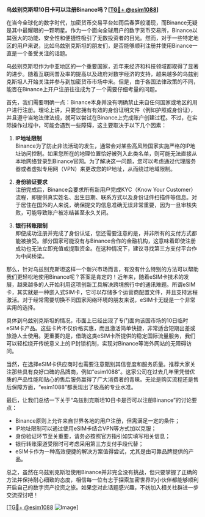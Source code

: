 **乌兹别克斯坦10日卡可以注册Binance吗？[[TG💪+ @esim1088](https://t.me/s/esim1088)]**

在当今全球化的数字时代，加密货币交易平台如雨后春笋般涌现，而Binance无疑是其中最耀眼的一颗明星。作为一个面向全球用户的数字货币交易所，Binance以其强大的功能、安全性和便捷性吸引了无数投资者的目光。然而，对于一些特定地区的用户来说，比如乌兹别克斯坦的朋友们，是否能够顺利注册并使用Binance一直是一个备受关注的话题。

乌兹别克斯坦作为中亚地区的一个重要国家，近年来经济和科技领域都取得了显著的进步。随着互联网普及率的提高以及政府对数字经济的支持，越来越多的乌兹别克斯坦人开始关注并参与到加密货币市场中来。但是，由于各国法律政策的不同，能否在Binance上开户注册往往成为了一个需要仔细考量的问题。

首先，我们需要明确一点：Binance本身并没有明确禁止来自任何国家或地区的用户进行注册。理论上讲，只要您拥有有效的身份证明文件（例如护照或身份证），并且遵守当地法律法规，就可以尝试在Binance上完成账户创建过程。不过，在实际操作过程中，可能会遇到一些障碍，这主要取决于以下几个因素：

1. **IP地址限制**  
   Binance为了防止非法活动的发生，通常会对某些高风险国家实施严格的IP地址访问控制。如果您所在的地理位置恰好被列入此类名单，则可能无法直接从本地网络登录到Binance官网。为了解决这一问题，您可以考虑通过代理服务器或者虚拟专用网（VPN）来更改您的IP地址，从而绕过地域限制。

2. **身份验证要求**  
   注册完成后，Binance会要求所有新用户完成KYC（Know Your Customer）流程，即提供真实姓名、出生日期、联系方式以及身份证件扫描件等信息。对于居住在国外的人来说，确保提交的信息准确无误非常重要，因为一旦审核失败，可能导致账户被冻结甚至永久关闭。

3. **银行转账限制**  
   即便成功注册并完成了身份认证，您还需要注意的是，并非所有的支付方式都能被接受。部分国家可能没有与Binance合作的金融机构，这意味着即使注册成功也无法立即充值或提取资金。在这种情况下，建议寻找第三方支付平台作为中间桥梁。

那么，针对乌兹别克斯坦这样一个新兴市场而言，有没有什么特别的方法可以帮助我们更轻松地使用Binance呢？答案是肯定的！近年来，随着eSIM卡技术的发展，越来越多的人开始利用这项创新工具解决跨境旅行中的通讯难题。所谓eSIM卡，其实就是一种嵌入式SIM卡，它可以存储多个运营商配置文件，并且支持远程激活。对于经常需要切换不同国家网络环境的朋友来说，eSIM卡无疑是一个非常实用的选择。

具体到乌兹别克斯坦的情况，市面上已经出现了专门面向该国市场的10日临时eSIM卡产品。这些卡片不仅价格实惠，而且激活简单快捷，非常适合短期出差或旅游人士使用。更重要的是，借助这类eSIM卡所提供的稳定国际流量服务，我们可以轻松绕开传统意义上的IP封锁机制，实现对Binance等海外网站的无障碍访问。

当然，在选择eSIM卡供应商时也需要注意甄别其信誉度和服务质量。推荐大家关注那些具有良好口碑的品牌商，例如“esim1088”。这家公司在过去几年里凭借优质的产品性能和贴心的售后服务赢得了广大消费者的青睐。无论是购买流程还是售后保障方面，“esim1088”都表现出了极高的专业水准。

最后，让我们总结一下关于“乌兹别克斯坦10日卡是否可以注册Binance”的讨论要点：

- Binance原则上允许来自世界各地的用户注册，但需满足一定的条件；
- IP地址限制可以通过使用eSIM卡结合VPN等方式加以克服；
- 身份验证环节至关重要，请务必按照官方指引如实填写相关信息；
- 银行转账渠道受限时可考虑采用第三方支付手段代替；
- eSIM卡作为一种高效便捷的解决方案值得尝试，尤其是由可靠品牌提供的产品。

总之，虽然在乌兹别克斯坦使用Binance并非完全没有挑战，但只要掌握了正确的方法并保持耐心细致的态度，相信每一位有志于探索加密世界的小伙伴都能够顺利开启自己的数字资产投资之旅。如果您对此话题感兴趣，不妨加入相关社群进一步交流探讨吧！

[[TG💪+ @esim1088](https://t.me/s/esim1088) ![Image](https://i.postimg.cc/4NQfJmqS/Snipaste-2025-05-13-00-14-12.png)]
